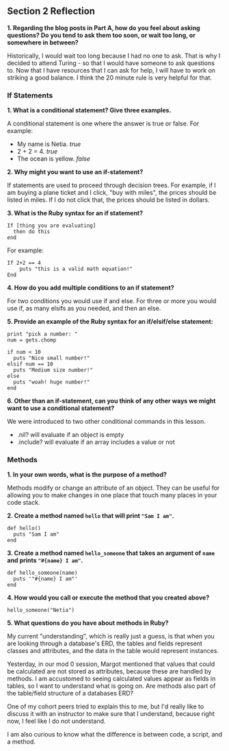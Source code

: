 ## Section 2 Reflection

**1. Regarding the blog posts in Part A, how do you feel about asking questions? Do you tend to ask them too soon, or wait too long, or somewhere in between?**  

Historically, I would wait too long because I had no one to ask. That is why I decided to attend Turing - so that I would have someone to ask questions to. Now that I have resources that I can ask for help, I will have to work on striking a good balance. I think the 20 minute rule is very helpful for that.

### If Statements

**1. What is a conditional statement? Give three examples.**  

A conditional statement is one where the answer is true or false. For example:
- My name is Netia. *true*
- 2 + 2 = 4. *true*
- The ocean is yellow. *false*

**2. Why might you want to use an if-statement?**  

If statements are used to proceed through decision trees. For example, if I am buying a plane ticket and I click, "buy with miles", the prices should be listed in miles. If I do not click that, the prices should be listed in dollars.

**3. What is the Ruby syntax for an if statement?**  

```
If [thing you are evaluating]
  then do this
end
```

For example:

```
If 2+2 == 4
    puts "this is a valid math equation!"
End
```

**4. How do you add multiple conditions to an if statement?**  

For two conditions you would use if and else. For three or more you would use if, as many elsifs as you needed, and then an else.

**5. Provide an example of the Ruby syntax for an if/elsif/else statement:**  

```
print "pick a number: "
num = gets.chomp

if num < 10
  puts "Nice small number!"
elsif num == 10
  puts "Medium size number!"
else
  puts "woah! huge number!"
end
```

**6. Other than an if-statement, can you think of any other ways we might want to use a conditional statement?**

We were introduced to two other conditional commands in this lesson.
- .nil? will evaluate if an object is empty
- .include? will evaluate if an array includes a value or not

### Methods

**1. In your own words, what is the purpose of a method?**  

  Methods modify or change an attribute of an object. They can be useful for allowing you to make changes in one place that touch many places in your code stack.

**2. Create a method named `hello` that will print `"Sam I am"`.**  

```
def hello()
  puts "Sam I am"
end
```

**3. Create a method named `hello_someone` that takes an argument of `name` and prints `"#{name} I am"`.**  

```
def hello_someone(name)
  puts '"#{name} I am"'
end

```

**4. How would you call or execute the method that you created above?**  

```
hello_someone("Netia")
```

**5. What questions do you have about methods in Ruby?**

My current "understanding", which is really just a guess, is that when you are looking through a database's ERD, the tables and fields represent classes and attributes, and the data in the table would represent instances.  

Yesterday, in our mod 0 session, Margot mentioned that values that could be calculated are not stored as attributes, because these are handled by methods. I am accustomed to seeing calculated values appear as fields in tables, so I want to understand what is going on. Are methods also part of the table/field structure of a databases ERD?  

One of my cohort peers tried to explain this to me, but I'd really like to discuss it with an instructor to make sure that I understand, because right now, I feel like I do not understand.  

I am also curious to know what the difference is between code, a script, and a method.  
